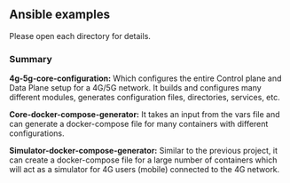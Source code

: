## Ansible examples

Please open each directory for details. 



### Summary


**4g-5g-core-configuration:** Which configures the entire Control plane and Data Plane setup for a 4G/5G network. It builds and configures many different modules, generates configuration files, directories, services, etc.


**Core-docker-compose-generator:** It takes an input from the vars file and can generate a docker-compose file for many containers with different configurations.


**Simulator-docker-compose-generator:** Similar to the previous project, it can create a docker-compose file for a large number of containers which will act as a simulator for 4G users (mobile) connected to the 4G network.